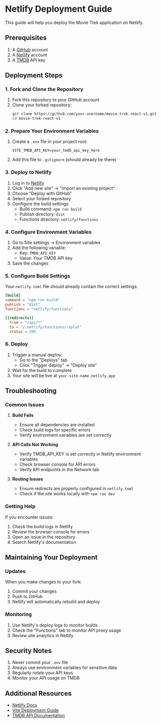 # Netlify Deployment Guide

This guide will help you deploy the Movie Trek application on Netlify.

## Prerequisites

1. A [GitHub](https://github.com) account
2. A [Netlify](https://netlify.com) account
3. A [TMDB](https://www.themoviedb.org/) API key

## Deployment Steps

### 1. Fork and Clone the Repository

1. Fork this repository to your GitHub account
2. Clone your forked repository:
   ```bash
   git clone https://github.com/your-username/movie-trek-react-v1.git
   cd movie-trek-react-v1
   ```

### 2. Prepare Your Environment Variables

1. Create a `.env` file in your project root:
   ```env
   VITE_TMDB_API_KEY=your_tmdb_api_key_here
   ```
2. Add this file to `.gitignore` (should already be there)

### 3. Deploy to Netlify

1. Log in to [Netlify](https://app.netlify.com/)
2. Click "Add new site" → "Import an existing project"
3. Choose "Deploy with GitHub"
4. Select your forked repository
5. Configure the build settings:
   - Build command: `npm run build`
   - Publish directory: `dist`
   - Functions directory: `netlify/functions`

### 4. Configure Environment Variables

1. Go to Site settings → Environment variables
2. Add the following variable:
   - Key: `TMDB_API_KEY`
   - Value: Your TMDB API key
3. Save the changes

### 5. Configure Build Settings

Your `netlify.toml` file should already contain the correct settings:

```toml
[build]
command = "npm run build"
publish = "dist"
functions = "netlify/functions"

[[redirects]]
  from = "/api/*"
  to = "/.netlify/functions/:splat"
  status = 200
```

### 6. Deploy

1. Trigger a manual deploy:
   - Go to the "Deploys" tab
   - Click "Trigger deploy" → "Deploy site"
2. Wait for the build to complete
3. Your site will be live at `your-site-name.netlify.app`

## Troubleshooting

### Common Issues

1. **Build Fails**

   - Ensure all dependencies are installed
   - Check build logs for specific errors
   - Verify environment variables are set correctly

2. **API Calls Not Working**

   - Verify TMDB_API_KEY is set correctly in Netlify environment variables
   - Check browser console for API errors
   - Verify API endpoints in the Network tab

3. **Routing Issues**
   - Ensure redirects are properly configured in `netlify.toml`
   - Check if the site works locally with `npm run dev`

### Getting Help

If you encounter issues:

1. Check the build logs in Netlify
2. Review the browser console for errors
3. Open an issue in the repository
4. Search Netlify's documentation

## Maintaining Your Deployment

### Updates

When you make changes to your fork:

1. Commit your changes
2. Push to GitHub
3. Netlify will automatically rebuild and deploy

### Monitoring

1. Use Netlify's deploy logs to monitor builds
2. Check the "Functions" tab to monitor API proxy usage
3. Review site analytics in Netlify

## Security Notes

1. Never commit your `.env` file
2. Always use environment variables for sensitive data
3. Regularly rotate your API keys
4. Monitor your API usage on TMDB

## Additional Resources

- [Netlify Docs](https://docs.netlify.com/)
- [Vite Deployment Guide](https://vitejs.dev/guide/static-deploy.html)
- [TMDB API Documentation](https://developers.themoviedb.org/3)
